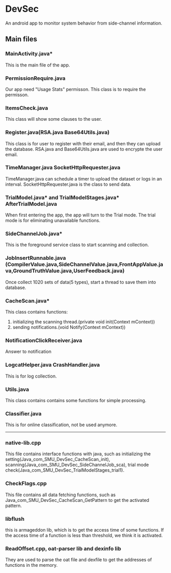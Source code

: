# DevSec
An android app to monitor system behavior from side-channel information.

## Main files
### MainActivity.java*
This is the main file of the app.

### PermissionRequire.java
Our app need "Usage Stats\" permisson. This class is to require the permisson.

### ItemsCheck.java
This class will show some clauses to the user.

### Register.java(RSA.java Base64Utils.java)
This class is for user to register with their email, and then they can upload the database. RSA.java and Base64Utils.java are used to encrypte the user email.

### TimeManager.java SocketHttpRequester.java
TimeManager.java can schedule a timer to upload the dataset or logs in an interval. SocketHttpRequester.java is the class to send data.

### TrialModel.java* and TrialModelStages.java* AfterTrialModel.java
When first entering the app, the app will turn to the Trial mode. The trial mode is for eliminating unavailable functions.  

### SideChannelJob.java*
This is the foreground service class to start scanning and collection.  

### JobInsertRunnable.java (CompilerValue.java,SideChannelValue.java,FrontAppValue.java,GroundTruthValue.java,UserFeedback.java)
Once collect 1020 sets of data(5 types), start a thread to save them into database.  

### CacheScan.java*
This class contains functions:
1. initializing the scanning thread.(private void init(Context mContext))
2. sending notifications.(void Notify(Context mContext))

### NotificationClickReceiver.java
Answer to notification

### LogcatHelper.java CrashHandler.java
This is for log collection.

### Utils.java
This class contains contains some functions for simple processing.

### Classifier.java
This is for online classification, not be used anymore.

-------------------------------------------------------------------------------------------


### native-lib.cpp 
This file contains interface functions with java, such as initializing the setting(Java_com_SMU_DevSec_CacheScan_init), scanning(Java_com_SMU_DevSec_SideChannelJob_sca), trial mode check(Java_com_SMU_DevSec_TrialModelStages_trial1).   

### CheckFlags.cpp
This file contains all data fetching functions, such as Java_com_SMU_DevSec_CacheScan_GetPattern to get the activated pattern.

### libflush
this is armageddon lib, which is to get the access time of some functions. If the access time of a function is less than threshold, we think it is activated.

### ReadOffset.cpp, oat-parser lib and dexinfo lib
They are used to parse the oat file and dexfile to get the addresses of functions in the memory.






